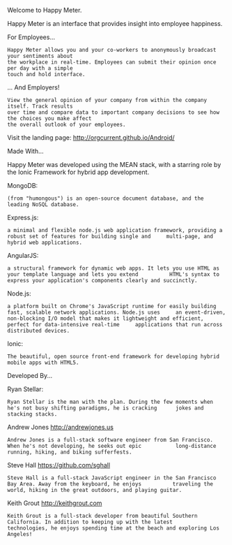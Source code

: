 Welcome to Happy Meter.

Happy Meter is an interface that provides insight into employee happiness.

For Employees...

    Happy Meter allows you and your co-workers to anonymously broadcast your sentiments about
    the workplace in real-time. Employees can submit their opinion once per day with a simple 
    touch and hold interface. 

... And Employers!

    View the general opinion of your company from within the company itself. Track results
    over time and compare data to important company decisions to see how the choices you make affect 
    the overall outlook of your employees.


Visit the landing page: http://orgcurrent.github.io/Android/


Made With...

Happy Meter was developed using the MEAN stack, with a starring role by the Ionic Framework for hybrid app development. 

MongoDB: 

    (from "humongous") is an open-source document database, and the leading NoSQL database.

Express.js: 

    a minimal and flexible node.js web application framework, providing a robust set of features for building single and     multi-page, and hybrid web applications.

AngularJS: 

    a structural framework for dynamic web apps. It lets you use HTML as your template language and lets you extend          HTML's syntax to express your application's components clearly and succinctly.

Node.js: 

    a platform built on Chrome's JavaScript runtime for easily building fast, scalable network applications. Node.js uses     an event-driven, non-blocking I/O model that makes it lightweight and efficient, perfect for data-intensive real-time     applications that run across distributed devices.

Ionic:

    The beautiful, open source front-end framework for developing hybrid mobile apps with HTML5.




Developed By...

Ryan Stellar:

    Ryan Stellar is the man with the plan. During the few moments when he's not busy shifting paradigms, he is cracking      jokes and stacking stacks.
    
Andrew Jones http://andrewjones.us

    Andrew Jones is a full-stack software engineer from San Francisco. When he's not developing, he seeks out epic           long-distance running, hiking, and biking sufferfests.

Steve Hall https://github.com/sghall

    Steve Hall is a full-stack JavaScript engineer in the San Francisco Bay Area. Away from the keyboard, he enjoys          traveling the world, hiking in the great outdoors, and playing guitar.
    
Keith Grout http://keithgrout.com

    Keith Grout is a full-stack developer from beautiful Southern California. In addition to keeping up with the latest      technologies, he enjoys spending time at the beach and exploring Los Angeles!
